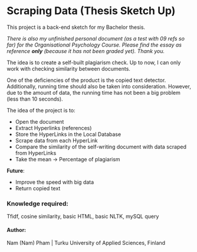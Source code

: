 # Scraping Data (Thesis Sketch Up) 
This project is a back-end sketch for my Bachelor thesis. 

*There is also my unfinished personal document (as a test with 09 refs so far) for the Organisational Psychology Course. Please find the essay as reference **only** (because it has not been graded yet). Thank you.* 

The idea is to create a self-built plagiarism check. Up to now, I can only work with checking similarity between documents. 

One of the deficiencies of the product is the copied text detector. Additionally, running time should also be taken into consideration. However, due to the amount of data, the running time has not been a big problem (less than 10 seconds). 

The idea of the project is to:
* Open the document
* Extract Hyperlinks (references)
* Store the HyperLinks in the Local Database
* Scrape data from each HyperLink
* Compare the similarity of the self-writing document with data scraped from HyperLinks
* Take the mean -> Percentage of plagiarism

**Future**:
* Improve the speed with big data
* Return copied text

### Knowledge required: 
Tfidf, cosine similarity, basic HTML, basic NLTK, mySQL query

#### Author:
Nam (Nam) Pham |
Turku University of Applied Sciences, Finland


